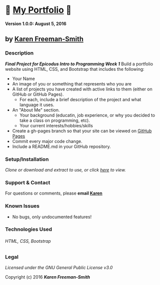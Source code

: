 # :file_folder: [My Portfolio](http://karenfreemansmith.github.io/myportfolio) :file_folder:


__Version 1.0.0: August 5, 2016__
## by [Karen Freeman-Smith](http://karenfreemansmith.github.io)

### Description
__*Final Project for Epicodus Intro to Programming Week 1*__
Build a portfolio website using HTML, CSS, and Bootstrap that includes the following:

* Your Name
* An image of you or something that represents who you are
* A list of projects you have created with active links to them (either on GitHub or GitHub Pages).
  * For each, include a brief description of the project and what language it uses.
* An "About Me" section.
  * Your background (educatin, job experience, or why you decided to take a class on programming, etc).
  * Your current interests/hobbies/skills
* Create a gh-pages branch so that your site can be viewed on [GitHub Pages](http://karenfreemansmith.github.io/myportfolio)
* Commit every major code change.
* Include a README.md in your GitHub repository.

### Setup/Installation
*Clone or download and extract to use, or click [here](http://karenfreemansmith.github.io/myportfolio) to view.*

### Support & Contact
For questions or comments, please __email [Karen](karenfreemansmith@gmail.com)__

### Known Issues
* No bugs, only undocumented features!

### Technologies Used
###### HTML, CSS, Bootstrap

### Legal
*Licensed under the GNU General Public License v3.0*

Copyright (c) 2016 **_Karen Freeman-Smith_**
